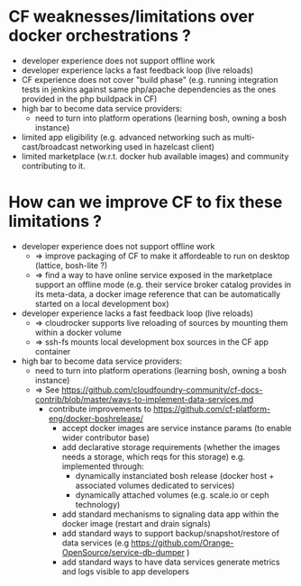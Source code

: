 

# CF weaknesses/limitations over docker orchestrations ?

* developer experience does not support offline work
* developer experience lacks a fast feedback loop (live reloads)
* CF experience does not cover "build phase" (e.g. running integration tests in jenkins against same php/apache dependencies as the ones provided in the php buildpack in CF)
* high bar to become data service providers:
   * need to turn into platform operations (learning bosh, owning a bosh instance)
* limited app eligibility (e.g. advanced networking such as multi-cast/broadcast networking used in hazelcast client)
* limited marketplace (w.r.t. docker hub available images) and community contributing to it.

# How can we improve CF to fix these limitations ?

* developer experience does not support offline work
   * => improve packaging of CF to make it affordeable to run on desktop (lattice, bosh-lite ?)
   * => find a way to have online service exposed in the marketplace support an offline mode (e.g. their service broker catalog provides in its meta-data, a docker image reference that can be automatically started on a local development box)
* developer experience lacks a fast feedback loop (live reloads)
   * => cloudrocker supports live reloading of sources by mounting them within a docker volume
   * => ssh-fs mounts local development box sources in the CF app container
* high bar to become data service providers:
   * need to turn into platform operations (learning bosh, owning a bosh instance)
   * => See https://github.com/cloudfoundry-community/cf-docs-contrib/blob/master/ways-to-implement-data-services.md
      * contribute improvements to https://github.com/cf-platform-eng/docker-boshrelease/
         * accept docker images are service instance params (to enable wider contributor base)
         * add declarative storage requirements (whether the images needs a storage, which reqs for this storage) e.g. implemented through:
            * dynamically instanciated bosh release (docker host + associated volumes dedicated to services)
            * dynamically attached volumes (e.g. scale.io or ceph technology)
         * add standard mechanisms to signaling data app within the docker image (restart and drain signals)
         * add standard ways to support backup/snapshot/restore of data services (e.g https://github.com/Orange-OpenSource/service-db-dumper )
         * add standard ways to have data services generate metrics and logs visible to app developers

   



